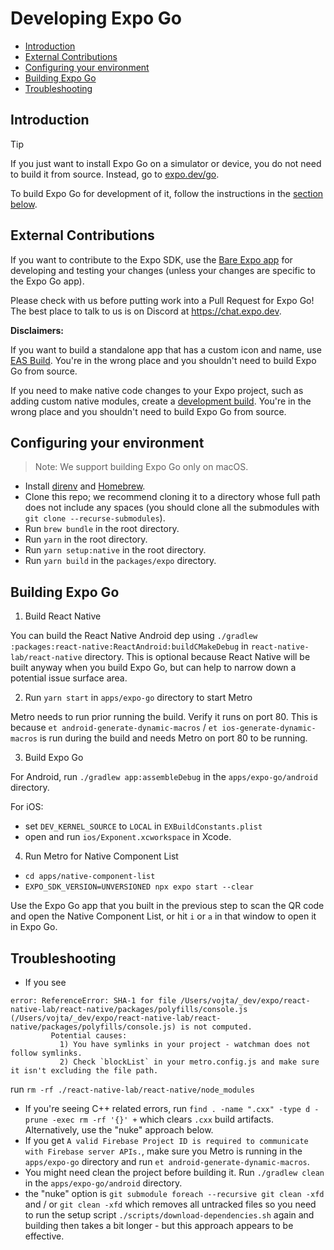 # Developing Expo Go

- [Introduction](#introduction)
- [External Contributions](#external-contributions)
- [Configuring your environment](#configuring-your-environment)
- [Building Expo Go](#building-expo-go)
- [Troubleshooting](#troubleshooting)

## Introduction

> [!TIP]
> If you just want to install Expo Go on a simulator or device, you do not need to build it from source. Instead, go to [expo.dev/go](https://expo.dev/go).

To build Expo Go for development of it, follow the instructions in the [section below](#configuring-your-environment).

## External Contributions

If you want to contribute to the Expo SDK, use the [Bare Expo app](https://github.com/expo/expo/tree/main/apps/bare-expo) for developing and testing your changes (unless your changes are specific to the Expo Go app).

Please check with us before putting work into a Pull Request for Expo Go! The best place to talk to us is on Discord at https://chat.expo.dev.

**Disclaimers:**

If you want to build a standalone app that has a custom icon and name, use [EAS Build](https://docs.expo.dev/build/setup/). You're in the wrong place and you shouldn't need to build Expo Go from source.

If you need to make native code changes to your Expo project, such as adding custom native modules, create a [development build](https://docs.expo.dev/develop/development-builds/introduction/). You're in the wrong place and you shouldn't need to build Expo Go from source.

## Configuring your environment

> Note: We support building Expo Go only on macOS.

- Install [direnv](http://direnv.net/) and [Homebrew](https://brew.sh/).
- Clone this repo; we recommend cloning it to a directory whose full path does not include any spaces (you should clone all the submodules with `git clone --recurse-submodules`).
- Run `brew bundle` in the root directory.
- Run `yarn` in the root directory.
- Run `yarn setup:native` in the root directory.
- Run `yarn build` in the `packages/expo` directory.


## Building Expo Go

1. Build React Native

You can build the React Native Android dep using `./gradlew :packages:react-native:ReactAndroid:buildCMakeDebug` in `react-native-lab/react-native` directory. This is optional because React Native will be built anyway when you build Expo Go, but can help to narrow down a potential issue surface area.

2. Run `yarn start` in `apps/expo-go` directory to start Metro

Metro needs to run prior running the build. Verify it runs on port 80. This is because `et android-generate-dynamic-macros` / `et ios-generate-dynamic-macros` is run during the build and needs Metro on port 80 to be running.

3. Build Expo Go

For Android, run `./gradlew app:assembleDebug` in the `apps/expo-go/android` directory.

For iOS:
- set `DEV_KERNEL_SOURCE` to `LOCAL` in `EXBuildConstants.plist`
- open and run `ios/Exponent.xcworkspace` in Xcode.

4. Run Metro for Native Component List

- `cd apps/native-component-list`
- `EXPO_SDK_VERSION=UNVERSIONED npx expo start --clear`

Use the Expo Go app that you built in the previous step to scan the QR code and open the Native Component List, or hit `i` or `a` in that window to open it in Expo Go.

## Troubleshooting

- If you see
```
error: ReferenceError: SHA-1 for file /Users/vojta/_dev/expo/react-native-lab/react-native/packages/polyfills/console.js (/Users/vojta/_dev/expo/react-native-lab/react-native/packages/polyfills/console.js) is not computed.
         Potential causes:
           1) You have symlinks in your project - watchman does not follow symlinks.
           2) Check `blockList` in your metro.config.js and make sure it isn't excluding the file path.
```

run `rm -rf ./react-native-lab/react-native/node_modules`

- If you're seeing C++ related errors, run `find . -name ".cxx" -type d -prune -exec rm -rf '{}' +` which clears `.cxx` build artifacts. Alternatively, use the "nuke" approach below.
- If you get `A valid Firebase Project ID is required to communicate with Firebase server APIs.`, make sure you Metro is running in the `apps/expo-go` directory and run `et android-generate-dynamic-macros`.
- You might need clean the project before building it. Run `./gradlew clean` in the `apps/expo-go/android` directory.
- the "nuke" option is `git submodule foreach --recursive git clean -xfd` and / or `git clean -xfd` which removes all untracked files so you need to run the setup script `./scripts/download-dependencies.sh` again and building then takes a bit longer - but this approach appears to be effective.
